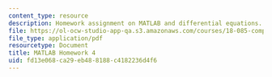```yaml
---
content_type: resource
description: Homework assignment on MATLAB and differential equations.
file: https://ol-ocw-studio-app-qa.s3.amazonaws.com/courses/18-085-computational-science-and-engineering-i-fall-2008/fd13e068ca29eb488188c4182236d4f6_matlab4.pdf
file_type: application/pdf
resourcetype: Document
title: MATLAB Homework 4
uid: fd13e068-ca29-eb48-8188-c4182236d4f6
---
```

